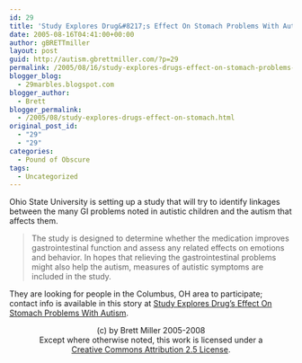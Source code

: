 ```yaml
---
id: 29
title: 'Study Explores Drug&#8217;s Effect On Stomach Problems With Autism'
date: 2005-08-16T04:41:00+00:00
author: gBRETTmiller
layout: post
guid: http://autism.gbrettmiller.com/?p=29
permalink: /2005/08/16/study-explores-drugs-effect-on-stomach-problems-with-autism/
blogger_blog:
  - 29marbles.blogspot.com
blogger_author:
  - Brett
blogger_permalink:
  - /2005/08/study-explores-drugs-effect-on-stomach.html
original_post_id:
  - "29"
  - "29"
categories:
  - Pound of Obscure
tags:
  - Uncategorized
---
```

Ohio State University is setting up a study that will try to identify linkages between the many GI problems noted in autistic children and the autism that affects them. 

> The study is designed to determine whether the medication improves gastrointestinal function and assess any related effects on emotions and behavior. In hopes that relieving the gastrointestinal problems might also help the autism, measures of autistic symptoms are included in the study.

They are looking for people in the Columbus, OH area to participate; contact info is available in this story at [Study Explores Drug&#8217;s Effect On Stomach Problems With Autism](http://www.emaxhealth.com/50/2812.html).

<div class="blogger-post-footer">
  <p align="center">
    (c) by Brett Miller 2005-2008<br /> Except where otherwise noted, this work is licensed under a<br /> <a href="http://creativecommons.org/licenses/by/2.5/" rel="license">Creative Commons Attribution 2.5 License</a>.
  </p>
</div>